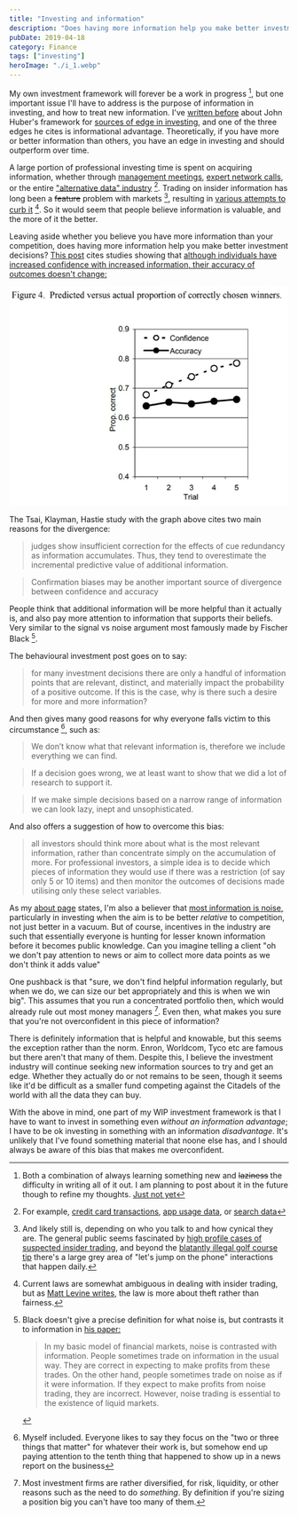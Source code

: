```yaml
---
title: "Investing and information"
description: "Does having more information help you make better investment decisions?"
pubDate: 2019-04-18
category: Finance
tags: ["investing"]
heroImage: "./i_1.webp"
---
```


My own investment framework will forever be a work in progress [^1], but one important issue I'll have to address is the purpose of information in investing, and how to treat new information. I've [written before](https://www.leonlinsx.com/AI-and-investing/ "Huber") about John Huber's framework for [sources of edge in investing](http://basehitinvesting.com/what-is-your-edge/ "edge"), and one of the three edges he cites is informational advantage. Theoretically, if you have more or better information than others, you have an edge in investing and should outperform over time. 

A large portion of professional investing time is spent on acquiring information, whether through [management meetings](https://www.morganstanley.com/Themes/tech-media-telecom-trends-insights-outlook "investor conferences"), [expert network calls](https://www.alphasights.com/ "alphasights"), or the entire ["alternative data" industry](https://www.credenceresearch.com/report/alternative-data-market "alt data") [^2]. Trading on insider information has long been a ~~feature~~ problem with markets [^3], resulting in [various attempts to curb it](https://insidertrading.procon.org/view.resource.php?resourceID=002391 "insider trading timeline") [^4]. So it would seem that people believe information is valuable, and the more of it the better.

Leaving aside whether you believe you have more information than your competition, does having more information help you make better investment decisions? [This post](https://behaviouralinvestment.com/2019/01/09/can-more-information-lead-to-worse-investment-decisions/amp/ "behavioural investment") cites studies showing that [although individuals have increased confidence with increased information, their accuracy of outcomes doesn't change:](https://pdfs.semanticscholar.org/dfe1/e71649951fc8aeda52eac460976bfe02f305.pdf "Tsai, C. I., Klayman, J., & Hastie, R. 2008")

![post](./i_1.webp)

The Tsai, Klayman, Hastie study with the graph above cites two main reasons for the divergence:

> judges show insufficient correction for the effects of cue redundancy as information accumulates. Thus, they tend to overestimate the incremental predictive value of additional information.

> Confirmation biases may be another important source of divergence between confidence and accuracy

People think that additional information will be more helpful than it actually is, and also pay more attention to information that supports their beliefs. Very similar to the signal vs noise argument most famously made by Fischer Black [^5].

The behavioural investment post goes on to say:

> for many investment decisions there are only a handful of information points that are relevant, distinct, and materially impact the probability of a positive outcome.  If this is the case, why is there such a desire for more and more information?

And then gives many good reasons for why everyone falls victim to this circumstance [^6], such as:

> We don’t know what that relevant information is, therefore we include everything we can find.

> If a decision goes wrong, we at least want to show that we did a lot of research to support it.

> If we make simple decisions based on a narrow range of information we can look lazy, inept and unsophisticated.

And also offers a suggestion of how to overcome this bias:

> all investors should think more about what is the most relevant information, rather than concentrate simply on the accumulation of more.  For professional investors, a simple idea is to decide which pieces of information they would use if there was a restriction (of say only 5 or 10 items) and then monitor the outcomes of decisions made utilising only these select variables. 

As my [about page](https://www.leonlinsx.com/about-me/ "me") states, I'm also a believer that [most information is noise,](https://www.washingtonpost.com/business/reduce-the-noise-levels-in-your-investment-process/2013/10/31/69441cc0-3e93-11e3-b6a9-da62c264f40e_story.html?utm_term=.63b07bf44295 "ritholtz on noise") particularly in investing when the aim is to be better *relative* to competition, not just better in a vacuum. But of course, incentives in the industry are such that essentially everyone is hunting for lesser known information before it becomes public knowledge. Can you imagine telling a client "oh we don't pay attention to news or aim to collect more data points as we don't think it adds value"

One pushback is that "sure, we don't find helpful information regularly, but when we do, we can size our bet appropriately and this is when we win big". This assumes that you run a concentrated portfolio then, which would already rule out most money managers [^7]. Even then, what makes you sure that you're not overconfident in this piece of information? 

There is definitely information that is helpful and knowable, but this seems the exception rather than the norm. Enron, Worldcom, Tyco etc are famous but there aren't that many of them. Despite this, I believe the investment industry will continue seeking new information sources to try and get an edge. Whether they actually do or not remains to be seen, though it seems like it'd be difficult as a smaller fund competing against the Citadels of the world with all the data they can buy. 

With the above in mind, one part of my WIP investment framework is that I have to want to invest in something even *without an information advantage*; I have to be ok investing in something with an information *disadvantage*. It's unlikely that I've found something material that noone else has, and I should always be aware of this bias that makes me overconfident. 

[^1]: Both a combination of always learning something new and ~~laziness~~ the difficulty in writing all of it out. I am planning to post about it in the future though to refine my thoughts. [Just not yet](https://www.reddit.com/r/todayilearned/comments/18iyw2/til_that_st_augustine_of_hippo_a_father_of_the/ "later")
[^2]: For example, [credit card transactions](http://sandalwoodadvisors.com/ "sandalwood"), [app usage data](https://www.appannie.com/en/ "appannie"), or [search data](https://www.semrush.com/ "SEM")
[^3]: And likely still is, depending on who you talk to and how cynical they are. The general public seems fascinated by [high profile cases of suspected insider trading](https://www.goodreads.com/book/show/32284263-black-edge "black edge"), and beyond the [blatantly illegal golf course tip](https://nypost.com/2017/07/27/phil-mickelsons-pal-gets-5-years-fined-10m-for-insider-trading/ "phil") there's a large grey area of "let's jump on the phone" interactions that happen daily.
[^4]: Current laws are somewhat ambiguous in dealing with insider trading, but as [Matt Levine writes](https://www.bloomberg.com/opinion/articles/2018-02-01/some-trades-are-shady-not-all-are-illegal "levine"), the law is more about theft rather than fairness.
[^5]: Black doesn't give a precise definition for what noise is, but contrasts it to information in [his paper:](https://onlinelibrary.wiley.com/doi/full/10.1111/j.1540-6261.1986.tb04513.x "Black")
    
    > In my basic model of financial markets, noise is contrasted with information. People sometimes trade on information in the usual way. They are correct in expecting to make profits from these trades. On the other hand, people sometimes trade on noise as if it were information. If they expect to make profits from noise trading, they are incorrect. However, noise trading is essential to the existence of liquid markets.
[^6]: Myself included. Everyone likes to say they focus on the "two or three things that matter" for whatever their work is, but somehow end up paying attention to the tenth thing that happened to show up in a news report on the business
[^7]: Most investment firms are rather diversified, for risk, liquidity, or other reasons such as the need to do *something*. By definition if you're sizing a position big you can't have too many of them.  
